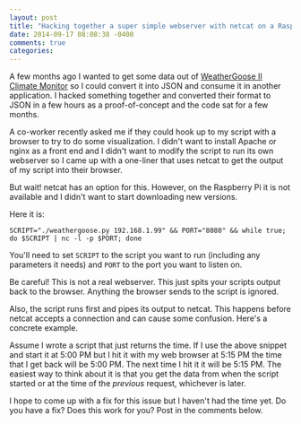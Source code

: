 ```yaml
---
layout: post
title: "Hacking together a super simple webserver with netcat on a Raspberry Pi"
date: 2014-09-17 08:08:38 -0400
comments: true
categories: 
---
```

A few months ago I wanted to get some data out of [WeatherGoose II Climate Monitor](http://www.itwatchdogs.com/climate-monitor-weathergoose-ii-p1.html) so I could convert it into JSON and consume it in another application.  I hacked something together and converted their format to JSON in a few hours as a proof-of-concept and the code sat for a few months.

A co-worker recently asked me if they could hook up to my script with a browser to try to do some visualization.  I didn't want to install Apache or nginx as a front end and I didn't want to modify the script to run its own webserver so I came up with a one-liner that uses netcat to get the output of my script into their browser.

But wait!  netcat has an option for this.  However, on the Raspberry Pi it is not available and I didn't want to start downloading new versions.

Here it is:

``` console
SCRIPT="./weathergoose.py 192.168.1.99" && PORT="8080" && while true; do $SCRIPT | nc -l -p $PORT; done
```

You'll need to set `SCRIPT` to the script you want to run (including any parameters it needs) and `PORT` to the port you want to listen on.

Be careful!  This is not a real webserver.  This just spits your scripts output back to the browser.  Anything the browser sends to the script is ignored.

Also, the script runs first and pipes its output to netcat.  This happens before netcat accepts a connection and can cause some confusion.  Here's a concrete example.

Assume I wrote a script that just returns the time.  If I use the above snippet and start it at 5:00 PM but I hit it with my web browser at 5:15 PM the time that I get back will be 5:00 PM.  The next time I hit it it will be 5:15 PM.  The easiest way to think about it is that you get the data from when the script started or at the time of the *previous* request, whichever is later.

I hope to come up with a fix for this issue but I haven't had the time yet.  Do you have a fix?  Does this work for you?  Post in the comments below.
